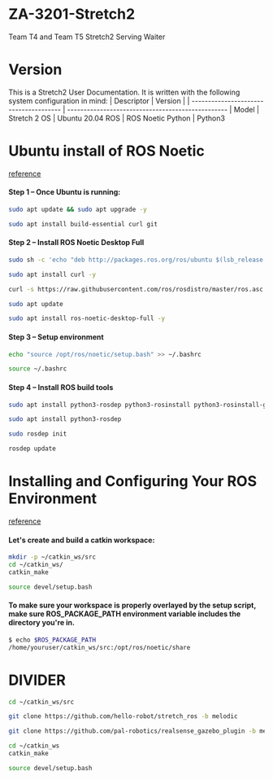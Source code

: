 # ZA-3201-Stretch2
Team T4 and Team T5 Stretch2 Serving Waiter

# Version
This is a Stretch2 User Documentation. It is written with the following system configuration in mind:
| Descriptor                             | Version                                           |
| -------------------------------------- | ------------------------------------------------- |
Model | Stretch 2
OS | Ubuntu 20.04
ROS | ROS Noetic
Python | Python3

# Ubuntu install of ROS Noetic
[reference](https://wiki.ros.org/noetic/Installation/Ubuntu)
#### Step 1 – Once Ubuntu is running:
```bash
sudo apt update && sudo apt upgrade -y
```
```bash
sudo apt install build-essential curl git
```
#### Step 2 – Install ROS Noetic Desktop Full
```bash
sudo sh -c 'echo "deb http://packages.ros.org/ros/ubuntu $(lsb_release -sc) main" > /etc/apt/sources.list.d/ros-latest.list'
```
```bash
sudo apt install curl -y
```
```bash
curl -s https://raw.githubusercontent.com/ros/rosdistro/master/ros.asc | sudo apt-key add -
```
```bash
sudo apt update
```
```bash
sudo apt install ros-noetic-desktop-full -y
```
#### Step 3 – Setup environment
```bash
echo "source /opt/ros/noetic/setup.bash" >> ~/.bashrc
```
```bash
source ~/.bashrc
```
#### Step 4 – Install ROS build tools
```bash
sudo apt install python3-rosdep python3-rosinstall python3-rosinstall-generator python3-wstool build-essential
```
```bash
sudo apt install python3-rosdep
```
```bash
sudo rosdep init
```
```bash
rosdep update
```

# Installing and Configuring Your ROS Environment
[reference](https://wiki.ros.org/ROS/Tutorials/InstallingandConfiguringROSEnvironment)
#### Let's create and build a catkin workspace:
```bash
mkdir -p ~/catkin_ws/src
cd ~/catkin_ws/
catkin_make
```
```bash
source devel/setup.bash
```
#### To make sure your workspace is properly overlayed by the setup script, make sure ROS_PACKAGE_PATH environment variable includes the directory you're in.
```bash
$ echo $ROS_PACKAGE_PATH
/home/youruser/catkin_ws/src:/opt/ros/noetic/share
```

# DIVIDER
```bash
cd ~/catkin_ws/src
```
```bash
git clone https://github.com/hello-robot/stretch_ros -b melodic
```
```bash
git clone https://github.com/pal-robotics/realsense_gazebo_plugin -b melodic_devel
```
```bash
cd ~/catkin_ws
catkin_make
```
```bash
source devel/setup.bash
```

```bash

```
